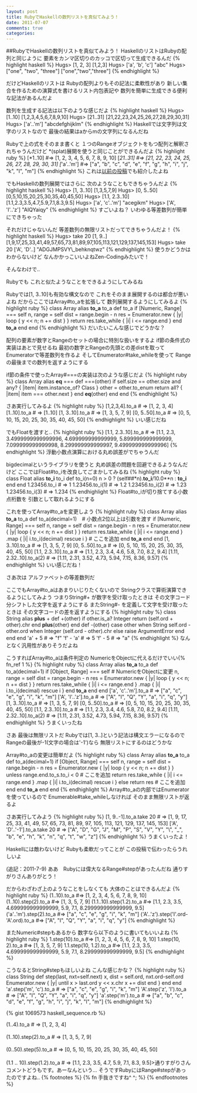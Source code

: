 ```yaml
---
layout: post
title: RubyでHaskellの数列リストを真似てみよう！
date: 2011-07-07
comments: true
categories:
---
```


##RubyでHaskellの数列リストを真似てみよう！
HaskellのリストはRubyの配列と同じように
要素をカンマ区切りのカッコで区切って生成できるんだ
{% highlight haskell %}
Hugs> [1, 2, 3]
[1,2,3]
Hugs> ['a', 'b', 'c']
"abc"
Hugs> ["one", "two", "three"]
["one","two","three"]
{% endhighlight %}

だけどHaskellのリストは
Rubyの配列よりもその記法に柔軟性があり
新しい集合を作るための演算式を書けるリスト内包表記や
数列を簡単に生成できる便利な記法があるんだよ

数列を生成する記法は以下のような感じだよ
{% highlight haskell %}
Hugs> [1..10]
[1,2,3,4,5,6,7,8,9,10]
Hugs> [21..31]
[21,22,23,24,25,26,27,28,29,30,31]
Hugs> ['a'..'m']
"abcdefghijklm"
{% endhighlight %}
Haskellでは文字列は文字のリストなので
最後の結果はaからmの文字列になるんだね

Rubyで上の式をそのまま書くと
１つのRangeオブジェクトをもつ配列と解釈されちゃうんだけど
 *(splat)展開を使うと同じことができるんだよ
{% highlight ruby %}
[*1..10] #=> [1, 2, 3, 4, 5, 6, 7, 8, 9, 10]
[*21..31] #=> [21, 22, 23, 24, 25, 26, 27, 28, 29, 30, 31]
[*'a'..'m'] #=> ["a", "b", "c", "d", "e", "f", "g", "h", "i", "j", "k", "l", "m"]
{% endhighlight %}
これは[以前の投稿](/2011/06/22/notitle/)でも紹介したよね

でもHaskellの数列展開ではさらに
次のようなこともできちゃうんだよ
{% highlight haskell %}
Hugs> [1, 3..10]
[1,3,5,7,9]
Hugs> [0, 5..50]
[0,5,10,15,20,25,30,35,40,45,50]
Hugs> [1.1, 2.3..10]
[1.1,2.3,3.5,4.7,5.9,7.1,8.3,9.5]
Hugs> ['a', 'c'..'m']
"acegikm"
Hugs> ['A', 'I'..'z']
"AIQYaiqy"
{% endhighlight %}
すごいよね？
いわゆる等差数列が簡単にできちゃった

それだけじゃないんだ
等差数列の無限リストだってできちゃうんだよ！
{% highlight haskell %}
Hugs> take 20 [1, 9..]
[1,9,17,25,33,41,49,57,65,73,81,89,97,105,113,121,129,137,145,153]
Hugs> take 20 ['A', 'D'..]
"ADGJMPSVY\\_behknqtwz"
{% endhighlight %}
使うかどうかはわからないけど
なんかかっこいいよねZen-Codingみたいで！

そんなわけで..

Rubyでも
これと似たようなことをできるようにしてみるね

Rubyでは[1, 3..10]も有効な構文なので
これをそのまま展開するのは都合が悪いよね
だからここではArray#to_aを拡張して
数列展開するようにしてみるよ
{% highlight ruby %}
class Array
  alias __to_a__ to_a
  def to_a
    if [Numeric, Range] === self
      n, range = self
      dist = range.begin - n
      res = Enumerator.new { |y| loop { y << n; n += dist } }
      return res.take_while { |i| i <= range.end }
    end
    __to_a__
  end
end
{% endhighlight %}
だいたいこんな感じでどうかな？

配列の要素が数字とRangeのセットの場合に特別な扱いをするよ
if節の条件式の実装はあとで見せるね
最初の数字とRangeの先頭との差distを取って
Enumeratorで等差数列を作るよ
そしてEnumerator#take_whileを使って
Rangeの最後までの数列を返すようにする

if節の条件で使ったArray#===の実装は次のような感じだよ
{% highlight ruby %}
class Array
  alias __eq__ ===
  def ===(other)
    if self.size == other.size and any? { |item| item.instance_of? Class }
      other = other.to_enum
      return all? { |item| item === other.next }
    end
    __eq__(other)
  end
end
{% endhighlight %}

さあ実行してみるよ
{% highlight ruby %}
[1,2,3,4].to_a # => [1, 2, 3, 4]
[1..10].to_a # => [1..10]
[1, 3..10].to_a # => [1, 3, 5, 7, 9]
[0, 5..50].to_a # => [0, 5, 10, 15, 20, 25, 30, 35, 40, 45, 50]
{% endhighlight %}
いい感じだね

でもFloatを渡すと..
{% highlight ruby %}
[1.1, 2.3..10].to_a # => [1.1, 2.3, 3.4999999999999996, 4.699999999999999, 5.899999999999999, 7.099999999999998, 8.299999999999997, 9.499999999999996]
{% endhighlight %}
浮動小数点演算における丸め誤差がでちゃうんだ

bigdecimalというライブラリを使うと
丸め誤差の問題を回避できるようなんだけど
ここではFloat#to_iを改良してごまかしてみるね
{% highlight ruby %}
class Float
  alias __to_i__ to_i
  def to_i(n=0)
    n > 0 ? (self##*n).__to_i__/10.0**n : __to_i__
  end
end
1.23456.to_i # => 1
1.23456.to_i(1) # => 1.2
1.23456.to_i(2) # => 1.23
1.23456.to_i(3) # => 1.234
{% endhighlight %}
Float#to_iが切り捨てする小数点桁数を
引数として取れるようにする

これを使ってArray#to_aを変更しよう
{% highlight ruby %}
class Array
  alias __to_a__ to_a
  def to_a(decimal=1)　# 小数点2位以上は引数を渡す
    if [Numeric, Range] === self
      n, range = self
      dist = range.begin - n
      res = Enumerator.new { |y| loop { y << n; n += dist } }
      return res.take_while { |i| i <= range.end }
                .map { |i| i.to_i(decimal) rescue i }  # ここを追加
    end
    __to_a__
  end
end
[1, 3..10].to_a # => [1, 3, 5, 7, 9]
[0, 5..50].to_a # => [0, 5, 10, 15, 20, 25, 30, 35, 40, 45, 50]
[1.1, 2.3..10].to_a # => [1.1, 2.3, 3.4, 4.6, 5.8, 7.0, 8.2, 9.4]
[1.11, 2.32..10].to_a(2) # => [1.11, 2.31, 3.52, 4.73, 5.94, 7.15, 8.36, 9.57]
{% endhighlight %}
いい感じだね！

さあ次は
アルファベットの等差数列だ

ここでもArray#to_aはあまりいじりたくないので
Stringクラスで算術演算できるようにしてみよう
つまりString#+ が数字を受け取ったときは
その文字コード分シフトした文字を返すようにする
またString#- を定義して文字を受け取ったときは
その文字コードの差を返すようにする
{% highlight ruby %}
class String
  alias __plus__ +
  def +(other)
    if other.is_a? Integer
      return (self.ord + other).chr
    end
    __plus__(other)
  end
  def -(other)
    case other
    when String
      self.ord - other.ord
    when Integer
      (self.ord - other).chr
    else
      raise ArgumentError
    end
  end
end
'a' + 5 # => "f"
'f' - 'a' # => 5
'f' - 5 # => "a"
{% endhighlight %}
なんとなく汎用性がありそうだよね

こうすればArray#to_aは条件判定の
NumericをObjectに代えるだけでいい{% fn_ref 1 %}
{% highlight ruby %}
class Array
  alias __to_a__ to_a
  def to_a(decimal=1)
    if [Object, Range] === self # NumericをObjectに変更
      n, range = self
      dist = range.begin - n
      res = Enumerator.new { |y| loop { y << n; n += dist } }
      return res.take_while { |i| i <= range.end }
                .map { |i| i.to_i(decimal) rescue i }
    end
    __to_a__
  end
end
['a', 'c'..'m'].to_a # => ["a", "c", "e", "g", "i", "k", "m"]
['A', 'I'..'z'].to_a # => ["A", "I", "Q", "Y", "a", "i", "q", "y"]
[1, 3..10].to_a # => [1, 3, 5, 7, 9]
[0, 5..50].to_a # => [0, 5, 10, 15, 20, 25, 30, 35, 40, 45, 50]
[1.1, 2.3..10].to_a # => [1.1, 2.3, 3.4, 4.6, 5.8, 7.0, 8.2, 9.4]
[1.11, 2.32..10].to_a(2) # => [1.11, 2.31, 3.52, 4.73, 5.94, 7.15, 8.36, 9.57]
{% endhighlight %}
うまくいったね

さあ
最後は無限リストだ
Rubyでは[1, 3..]という記法は構文エラーになるので
Rangeの最後が-1(文字の場合は'-1')なら
無限リストにするのはどうかな

Array#to_aの変更は簡単だよ
{% highlight ruby %}
class Array
  alias __to_a__ to_a
  def to_a(decimal=1)
    if [Object, Range] === self
      n, range = self
      dist = range.begin - n
      res = Enumerator.new { |y| loop { y << n; n += dist } }
      unless range.end.to_s.to_i < 0   # ここを追加
        return res.take_while { |i| i <= range.end }
                  .map { |i| i.to_i(decimal) rescue i }
      else
        return res                     # ここを追加
      end
    end
    __to_a__
  end
end
{% endhighlight %}
Array#to_aの内部ではEnumeratorを使っているので
Enumerable#take_whileしなければ
そのまま無限リストが返るよ

さあ実行してみよう
{% highlight ruby %}
[1, 9..-1].to_a.take 20 # => [1, 9, 17, 25, 33, 41, 49, 57, 65, 73, 81, 89, 97, 105, 113, 121, 129, 137, 145, 153]
['A', 'D'..'-1'].to_a.take 20 # => ["A", "D", "G", "J", "M", "P", "S", "V", "Y", "\\", "_", "b", "e", "h", "k", "n", "q", "t", "w", "z"]
{% endhighlight %}
うまくいったよ！

Haskellには敵わないけど
Rubyも柔軟だってことが
この投稿で伝わったらうれしいよ

(追記：2011-7-9)
ああ　Rubyには偉大なるRange#stepがあったんだね
通りすがりさんありがとう！

だからわざわざ上のようなことをしなくても
大体のことはできるんだよ
{% highlight ruby %}
(1..10).to_a #=> [1, 2, 3, 4, 5, 6, 7, 8, 9, 10]
(1..10).step(2).to_a #=> [1, 3, 5, 7, 9]
(1.1..10).step(1.2).to_a #=> [1.1, 2.3, 3.5, 4.699999999999999, 5.9, 7.1, 8.299999999999999, 9.5]
('a'..'m').step(2).to_a #=> ["a", "c", "e", "g", "i", "k", "m"]
('A'..'z').step('I'.ord-'A'.ord).to_a #=> ["A", "I", "Q", "Y", "a", "i", "q", "y"]
{% endhighlight %}

またNumeric#stepもあるから
数字なら以下のように書いてもいいよね
{% highlight ruby %}
1.step(10).to_a #=> [1, 2, 3, 4, 5, 6, 7, 8, 9, 10]
1.step(10, 2).to_a #=> [1, 3, 5, 7, 9]
1.1.step(10, 1.2).to_a #=> [1.1, 2.3, 3.5, 4.699999999999999, 5.9, 7.1, 8.299999999999999, 9.5]
{% endhighlight %}

こうなるとString#stepもほしいよね
こんな感じかな？
{% highlight ruby %}
class String
  def step(last, nxt=self.next)
    x, dist = self.ord, nxt.ord-self.ord
    Enumerator.new { |y|
      until x > last.ord
        y << x.chr
        x += dist
      end
    }
  end
end
'a'.step('m', 'c').to_a # => ["a", "c", "e", "g", "i", "k", "m"]
'A'.step('z', 'I').to_a # => ["A", "I", "Q", "Y", "a", "i", "q", "y"]
'a'.step('m').to_a # => ["a", "b", "c", "d", "e", "f", "g", "h", "i", "j", "k", "l", "m"]
{% endhighlight %}

{% gist 1069573 haskell_sequence.rb %}

(1..4).to_a  # => [1, 2, 3, 4]<br><br>(1..10).step(2).to_a # => [1, 3, 5, 7, 9]<br><br>(0..50).step(5).to_a # => [0, 5, 10, 15, 20, 25, 30, 35, 40, 45, 50]<br><br>(1.1 .. 10).step(1.2).to_a # => [1.1, 2.3, 3.5, 4.7, 5.9, 7.1, 8.3, 9.5]>通りすがりさん<br>コメントどうもです。あーなんという... そうですRubyにはRange#stepがあったのですよね..
{% footnotes %}
   {% fn 手抜きですね^ ^; %}
{% endfootnotes %}
